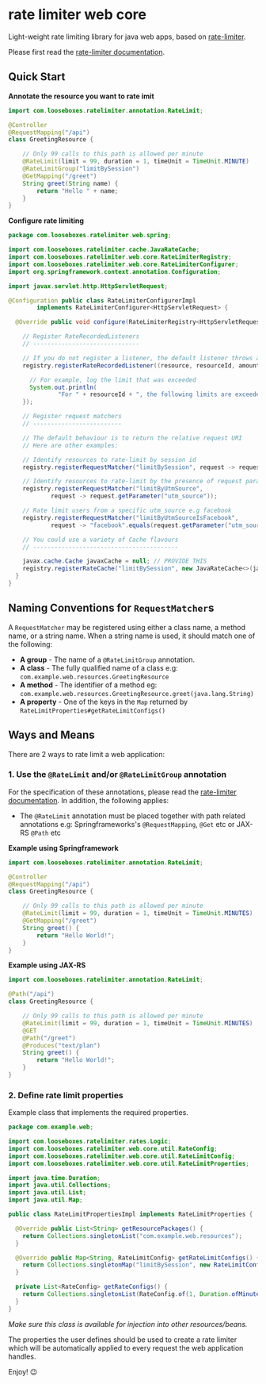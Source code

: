 # rate limiter web core

Light-weight rate limiting library for java web apps, based on
[rate-limiter](https://github.com/poshjosh/rate-limiter).

Please first read the [rate-limiter documentation](https://github.com/poshjosh/rate-limiter).

## Quick Start

__Annotate the resource you want to rate imit__

```java
import com.looseboxes.ratelimiter.annotation.RateLimit;

@Controller
@RequestMapping("/api")
class GreetingResource {

    // Only 99 calls to this path is allowed per minute
    @RateLimit(limit = 99, duration = 1, timeUnit = TimeUnit.MINUTE)
    @RateLimitGroup("limitBySession")
    @GetMapping("/greet")
    String greet(String name) {
        return "Hello " + name;
    }
}
```

__Configure rate limiting__

```java
package com.looseboxes.ratelimiter.web.spring;

import com.looseboxes.ratelimiter.cache.JavaRateCache;
import com.looseboxes.ratelimiter.web.core.RateLimiterRegistry;
import com.looseboxes.ratelimiter.web.core.RateLimiterConfigurer;
import org.springframework.context.annotation.Configuration;

import javax.servlet.http.HttpServletRequest;

@Configuration public class RateLimiterConfigurerImpl
        implements RateLimiterConfigurer<HttpServletRequest> {

  @Override public void configure(RateLimiterRegistry<HttpServletRequest> registry) {

    // Register RateRecordedListeners
    // ------------------------------

    // If you do not register a listener, the default listener throws an exception
    registry.registerRateRecordedListener((resource, resourceId, amount, exceededLimits) -> {

      // For example, log the limit that was exceeded
      System.out.println(
              "For " + resourceId + ", the following limits are exceeded: " + exceededLimits);
    });

    // Register request matchers
    // -------------------------

    // The default behaviour is to return the relative request URI
    // Here are other examples:

    // Identify resources to rate-limit by session id
    registry.registerRequestMatcher("limitBySession", request -> request.getSession().getId());

    // Identify resources to rate-limit by the presence of request parameter "utm_source"
    registry.registerRequestMatcher("limitByUtmSource",
            request -> request.getParameter("utm_source"));

    // Rate limit users from a specific utm_source e.g facebook
    registry.registerRequestMatcher("limitByUtmSourceIsFacebook",
            request -> "facebook".equals(request.getParameter("utm_source")));

    // You could use a variety of Cache flavours
    // -----------------------------------------

    javax.cache.Cache javaxCache = null; // PROVIDE THIS
    registry.registerRateCache("limitBySession", new JavaRateCache<>(javaxCache));
  }
}
```

## Naming Conventions for `RequestMatcher`s

A `RequestMatcher` may be registered using either a class name, a method name, or a string name.
When a string name is used, it should match one of the following:

- __A group__ - The name of a `@RateLimitGroup` annotation.
- __A class__ - The fully qualified name of a class e.g: `com.example.web.resources.GreetingResource`
- __A method__ - The identifier of a method eg: `com.example.web.resources.GreetingResource.greet(java.lang.String)`
- __A property__ - One of the keys in the `Map` returned by `RateLimitProperties#getRateLimitConfigs()`

## Ways and Means

There are 2 ways to rate limit a web application:

### 1. Use the `@RateLimit` and/or `@RateLimitGroup` annotation

For the specification of these annotations, please read the [rate-limiter documentation](https://github.com/poshjosh/rate-limiter).
In addition, the following applies:

- The `@RateLimit` annotation must be placed together with path related annotations e.g:
  Springframeworks's `@RequestMapping`, `@Get` etc or JAX-RS `@Path` etc

__Example using Springframework__

```java
import com.looseboxes.ratelimiter.annotation.RateLimit;

@Controller
@RequestMapping("/api")
class GreetingResource {

    // Only 99 calls to this path is allowed per minute
    @RateLimit(limit = 99, duration = 1, timeUnit = TimeUnit.MINUTES)
    @GetMapping("/greet")
    String greet() {
        return "Hello World!";
    }
}
```

__Example using JAX-RS__

```java
import com.looseboxes.ratelimiter.annotation.RateLimit;

@Path("/api")
class GreetingResource {

    // Only 99 calls to this path is allowed per minute
    @RateLimit(limit = 99, duration = 1, timeUnit = TimeUnit.MINUTES)
    @GET
    @Path("/greet")
    @Produces("text/plan")
    String greet() {
        return "Hello World!";
    }
}
```
  
### 2. Define rate limit properties

Example class that implements the required properties.

```java
package com.example.web;

import com.looseboxes.ratelimiter.rates.Logic;
import com.looseboxes.ratelimiter.web.core.util.RateConfig;
import com.looseboxes.ratelimiter.web.core.util.RateLimitConfig;
import com.looseboxes.ratelimiter.web.core.util.RateLimitProperties;

import java.time.Duration;
import java.util.Collections;
import java.util.List;
import java.util.Map;

public class RateLimitPropertiesImpl implements RateLimitProperties {

  @Override public List<String> getResourcePackages() {
    return Collections.singletonList("com.example.web.resources");
  }

  @Override public Map<String, RateLimitConfig> getRateLimitConfigs() {
    return Collections.singletonMap("limitBySession", new RateLimitConfig().limits(getRateConfigs()));
  }

  private List<RateConfig> getRateConfigs() {
    return Collections.singletonList(RateConfig.of(1, Duration.ofMinutes(1)));
  }
}
```

_Make sure this class is available for injection into other resources/beans._

The properties the user defines should be used to create a rate limiter which will be automatically applied to
every request the web application handles. 

Enjoy! :wink:
